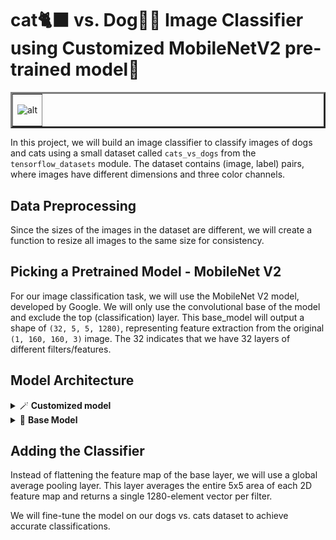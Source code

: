 # cat🐈‍⬛ vs. Dog🐕‍🦺 Image Classifier using Customized MobileNetV2 pre-trained model🔎
<table align="center" border=3>
  <tr>
    <td>
      <p align="center">
        <img src="https://cdn.dribbble.com/users/710395/screenshots/2504947/cat_dog_byb_dribble.gif" alt="alt" width="300">
      </p>
    </td>
  </tr>
</table>

In this project, we will build an image classifier to classify images of dogs and cats using a small dataset called `cats_vs_dogs` from the `tensorflow_datasets` module. The dataset contains (image, label) pairs, where images have different dimensions and three color channels.

## Data Preprocessing

Since the sizes of the images in the dataset are different, we will create a function to resize all images to the same size for consistency.

## Picking a Pretrained Model - MobileNet V2

For our image classification task, we will use the MobileNet V2 model, developed by Google. We will only use the convolutional base of the model and exclude the top (classification) layer. This base_model will output a shape of `(32, 5, 5, 1280)`, representing feature extraction from the original `(1, 160, 160, 3)` image. The 32 indicates that we have 32 layers of different filters/features.

## Model Architecture
<div>
  <details>
    <summary>
      🪄 <b>Customized model</b>
    </summary>
        <br />
      <p align="center">
        <table>
          <tr>
            <td><b><i>Customized model</i></b></td>
          </tr>
          <tr>
            <td>
              <p align="center">
                <img src="app/models/added_component.svg" alt="alt" width="200">
              </p>
            </td>
          </tr>
      </table>
    </p>
  </details>
</div>

<div>
  <details>
    <summary>
      🤖 <b>Base Model</b>
    </summary>
        <br />
      <p align="center">
        <table>
          <tr>
            <td><b><i>MobileNetV2</i></b></td>
          </tr>
          <tr>
            <td>
              <p align="center">
                <img src="app/models/base_model.svg" alt="alt" width="200">
              </p>
            </td>
          </tr>
      </table>
    </p>
  </details>
</div>

## Adding the Classifier

Instead of flattening the feature map of the base layer, we will use a global average pooling layer. This layer averages the entire 5x5 area of each 2D feature map and returns a single 1280-element vector per filter.

We will fine-tune the model on our dogs vs. cats dataset to achieve accurate classifications.



